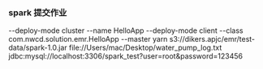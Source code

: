 ### spark 提交作业

--deploy-mode cluster --name HelloApp --deploy-mode client --class com.nwcd.solution.emr.HelloApp --master yarn s3://dikers.apjc/emr/test-data/spark-1.0.jar file://Users/mac/Desktop/water_pump_log.txt jdbc:mysql://localhost:3306/spark_test?user=root&password=123456 

